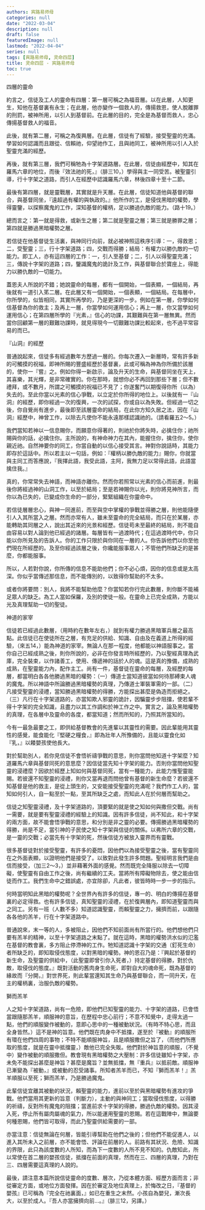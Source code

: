```yaml
---
authors: 宾路易师母
categories: null
date: "2022-03-04"
description: null
draft: false
featuredImage: null
lastmod: "2022-04-04"
series: null
tags: [宾路易师母, 灵命四层]
title: 灵命四层 - 宾路易师母
toc: true
---
```


<!--more-->


四層的靈命

約言之，信徒及工人的靈命有四層：第一層可稱之為福音層。以在此層，人知更生，知他在基督裏有永生；在此層，他亦變作一個救人的，傳揚救恩，使人脫離罪的刑罰，被神所用，以引人到基督前。在此層的目的，完全是為基督而救人，忠心傳揚基督救人的福音。

此後，就有第二層，可稱之為復興層。在此層，信徒有了經驗，接受聖靈的充滿。學習如何認識而且跟從、信賴祂，仰望祂作工，且與祂同工，被神所用以引人入於聖靈充滿的經歷。

再後，就有第三層，我們可稱牠為十字架道路層。在此層，信徒由經歷中，知其在羅馬六章的地位，而後『效法祂的死，』（腓三10，）學得與主一同受苦。被聖靈引導，行十字架之道路，而引人在經歷中認識羅馬六章，林後四章十至十二節。

最後有第四層，就是靈戰層，其實就是升天層。在此層，信徒知道他與基督的聯合，與基督同坐，『遠超過有權的與執政的。』他所作的工，是侵伐黑暗的權勢，學得靈鑒，以探察魔鬼的工作，深知基督的權柄，足以勝過仇敵的能力。（路十19。）

總而言之：第一就是得救，或新生之層；第二就是聖靈之層；第三就是勝罪之層；第四就是勝過黑暗權勢之層。

若信徒在他基督徒生活裏，與神同行向前，就必被神照這秩序引導：一，得救恩；二，受聖靈；三，行十字架道路；四，交戰而得勝；結局：有權力以勝仇敵的一切能力。即工人，亦有這四層的工作：一，引人至基督；二，引人以得聖靈充滿；三，傳說十字架的道路；四，鑒識魔鬼的詭計及工作，與基督聯合於寶座上，得能力以勝仇敵的一切能力。

蓋恩夫人所說的不錯；她說靈命的每層，都有一個開始，一個表顯，一個結局，再後就有一道引入笫二層。在此層又有一個開始，一個表顯，一個結局。在每層中，你所學的，似皆相同，其實所再學的，乃是更深的一步。例如在第一層，你學如何信基督為你的救主；及再上一層，你當學如何運用信心；再上一層，你又當學如何運用信心；在第四層所學的『光素，』信心的功課，其艱難與在第一層無異。然而當你回顧第一層的艱難功課時，就見得現今一切艱難功課比較起來，也不過平常容易的而已。

『山洞』的經歷

普通說起來，信徒多有經過數年方歷過一層的。你每次遷入一新層時，常有許多新的可觸摸的祝福，即神所賜的豐盛經歷於基督裏，此或可稱為神為你所備於該層的，使你一『嘗』之。例如你得一新啟示，論及升天的生命，與基督同坐在天上，其喜樂，其光輝，是非常確實的。你在那時，就想你必不再回到那些下層；但不數禮拜，或不數月，所謂之可觸摸的祝福已不見了；你遂奮鬥以期復得你所（以為）失去的。至此你當以光素的信心爭戰，以立定於你所得的地位上。以後就有一『山洞』的經歷，即你經過一次的復興，一次的試探，你或自以為失敗。但經過一切之後，你自覺尚有進步，最後即至該層靈命的結局，在此你方知久居之法，因在『山洞』經歷中，神曾工作，以除去凡使你不能永遠那樣認識祂的。（請看羅五2～5。）

我們當知若神以一信息賜你，而願意你得著的，則祂於你將失時，必擒住你；祂所賜與你的話，必擒住你。主所說的，有神命神力在其內，能握住你，擒住你，使你親近祂。自然神要你的同工，你當自動的以信心接受其言。神對你說話時，其能力即存於這話中。所以若主以一句話，例如：『權柄以勝仇敵的能力』賜你，你就當與主同工而答應說，『我擇此語，我受此語，主阿，我無力足以常得此語，此語當擒住我。』

真的，你常常失去神語，而神語亦離你。然而你若照常以光素的信心而前進，則最後你將經過神的山洞工作，以至於結局；至是若神賜你以光，則你將見神所言，而你以為已失的，已變成你生命的一部分，緊緊組織在你靈命中。

若信徒層層忠心，與神一同進前，而至與空中掌權的爭戰並得勝之層，則他能隨便引人入其所當入之層。然而亦常有人，雖未至靈命的完全結局，而只在於某層，亦能轉助其同層之人，說出其近來的光景和經歷。信徒苟未至最終的結局，則不能自由容易以對人論到他已經過的諸層。每層皆有一過渡時代；在這過渡時代中，你只能以你所見及的告訴人。你的工作只限於與你同在一層的人。你告訴他們以你至他們現在所經歷的。及至你經過該層之後，你纔能服事眾人；不管他們所缺乏的是甚麼，你都能服事。

所以，人若對你說，你所傳的信息不能助他們；你不必心煩，因你的信息或是太高深。你似乎當傳述那信息，而不能傳別的，以致得你幫助的不太多。

或者你將要問：別人，我將不能幫助他麼？你當知若你行完此數層，則你斷不能補足眾人的缺乏。為工人當如保羅，及別的使徒一般。在靈命上已完全成熟，方能以光及真理幫助一切的聖徒。

神道的家宰

信徒若已經過此數層，（用時約在數年左右，）就到有權力勝過黑暗軍兵層之最高點。此信徒已在使徒所在之層，有充足的供給、知識、自由及在義道上所得的經驗，（來五14，）能為神道的家宰。無論人在那一程度，他都能以神語服事之。當你自己已經成熟之後，則你所說的，必非在你發言時所經歷的，乃以聖經真理為武庫，完全裝束，以作諸善工，使用、傳遞神的話於人的魂。這是真的豫備，成熟的成熟，在聖靈能力內，配作主工。尚有一件，基督徒在靈命的每層，及經歷的每層，都當明白各各他勝過黑暗的權勢：（一）傳道士當知道彼當如何待那縛束人魂的魔鬼。所以神語中所論勝過黑暗權勢的真理，乃傳道士軍裝軍需的一部。（二）凡接受聖靈的浸禮，當知勝過黑暗權勢的得勝，方能探出甚麼是偽造而拒絕之。（三）凡行在十字架道路的，亦當知欺人邪靈的詭計，因騙靈步步阻擋，使若輩不得十字架的完全知識，且盡力以其工作調和於神工作之中。實言之，論及黑暗權勢的真理，在各層中及靈命的各度，都當知道；然而所知的，乃照其所當知的。

今有一最急最要之工，即供給基督教會的先進輩以其靈性的需要。因此輩能用其靈性的感覺，能食能化『堅硬之糧食，』即為壯年人所豫備的，且能以靈食化如『乳，』以餧嬰孩使他長大。

對於幫助別人，若你見信徒不會悟祈禱爭戰的意思，則你當問他知道十字架麼？知道羅馬六章與基督同死的意思麼？因信徒當先知十字架的能力。否則你當問他知聖靈的浸禮麼？因欲於經歷上知如何與基督同死，當有一種能力，此能力惟聖靈能賜。若彼還不知聖靈的浸禮，則你又當再退而問他曾有基督的新生命麼？若彼還不知基督是他的救主，是從上頭生的，又安能接受聖靈的充滿呢？我們作工人的，當知如何引人，自一點至於一點，至其所缺乏之處，而知此人在於何層而幫助之。

信徒之知聖靈浸禮，及十字架道路的，頂要緊的就是使之知如何與撒但交戰。尚有一需要，就是要有聖靈浸禮的經驗上的知識。因有許多信徒，尚不知此，和十字架的兩方面，故不能會悟爭戰的意思，和分別是非之靈的必要。傳揚勝過黑暗權勢的得勝，尚是不足，當引神的子民使之知十字架與信徒的關係。以弗所六章的交戰，是一靈的交戰；必當先有十字架的死，然後信徒方被放入靈界而有靈戰。

很多基督徒對於接受聖靈，有許多的憂悶，因他們以為接受聖靈之後，當有聖靈同在之外面表顯，以證明他們是接受了。以致對此發生許多問題。聖經明言我們是由信而接受，（加三2～3，）並非藉著外面的感覺。然而既完全降服以除去一切障礙，使聖靈有自由工作之後，尚有繼續的工夫。當將所有障礙物除去，使之能由信徒而作工。我們生命中之錯誤處，亦宜除卻，凡此者，彼皆時時一步一步的指示。

何時當明知此黑暗的權勢呢？全世界內有許多的信徒，專一的、明白的傳揚在基督裏的必定得救。也有許多信徒，真知聖靈的浸禮，在於復興層內，即知道聖靈而與之同工。另有一班（人數不多）知道認識聖靈，而賴聖靈之力，擁擠而前，以跟隨各各他的羔羊，行在十字架道路中。

普通說來，末一等的人，多被阻止，因他們不知前面尚有所當行的。他們想他們只要有羔羊的精神，以至十字架道路之末點了。就在這時，黑暗的權勢洪水似的氾濫在基督的教會裏，多方阻止停滯神的工作。牠知道認識十字架的交通（釘死生命）者所缺乏的，即知取侵伐態度，以對黑暗的權勢。神的恩召乃是：『興起於基督的新生命，及聖靈的供給中，（此聖靈即曾引你入死者，）持定基督的得勝，對於仇敵，取侵伐的態度。』既對活動的舊肉身生命死，即對自大的魂命死，既為基督的緣故而『分開，』對世界死，則此輩當還知其生命乃與基督聯合，而一同升天，在主的權柄裏，治服仇敵的權勢。

獅而羔羊

人之知十字架道路，尚有一危險，即他們已知聖靈的能力、十字架的道路，已會悟當跟隨那羔羊，順服神的意旨，在歷程中忠心前行；不意不知覺中，走得太過一點，他們的順服變作被動的，意即心思中的一種被動狀況。（有時不特心思，而且全身皆然。）這不是神的旨意。他們既在肉身中不抵擋，遂至於『被動』的順服所有環在他們四周的事物；不特不能順服神旨，且是順服撒但之旨了，（而他們所應取的態度，就是在靈中抵擋靈，）敵他已完全失販。他們對於神旨意的順服，（不覺中）變作被動的順服撒但。教會現有黑暗權勢之大壓制：許多信徒雖知十字架，亦未免不能探出甚麼是神旨？甚麼是魔旨？並無抵擋，無『重兵』以抵前敵。順服神已漸變為『被動，』或被動的忍受諸事。所知者羔羊而已，不知『獅而羔羊！』羔羊順服以至死；獅而羔羊，乃是勝過魔鬼。

此輩信徒宜離其被動的狀況，賴聖靈的能力，進前以至於與黑暗權勢有進攻的爭戰。他們當用其更新的旨意（判斷力），主動的與神同工；當取侵伐態度，以得勝的祈禱，反對所有魔鬼的阻擋；當進前求十字架的得勝，勝過仇敵的權勢。因其浸入死，停止所有屬肉屬魂的氣力，所以能運用聖靈的恩賜。若在這戰陣中，無論要何種恩賜，他們皆可取得，而此乃聖靈供給需要的一部。

亦當注意：信徒無論在何層，皆能引導幫助在他們之後的；但他們不能促進人，以進入其所未入之前層，亦不能會悟、評論在前層的人。前路有其狀況、危險、知識的界限，此只為該度數的人所知，而為下一度數的人所不見不知的。仇敵知此，所以常使在首二層的嬰孩信徒，抵擋在前面的真理，然而在三、四層的真理，乃對在三、四層需要這真理的人說的。

最後，請注意本篇所說信徒靈命的度數、層次，乃從本體方面、經歷方面而言；非從審定方面，或地位方面發揮。因在於審定及地位真理上，於悔改之日，『基督的嬰孩』已可稱為『完全在祂裏面，』如已在重生之末然。小孩自為嬰兒，漸次長大，以至於成人。『吾人亦當擁擠向前…。』（腓三12，另譯。）